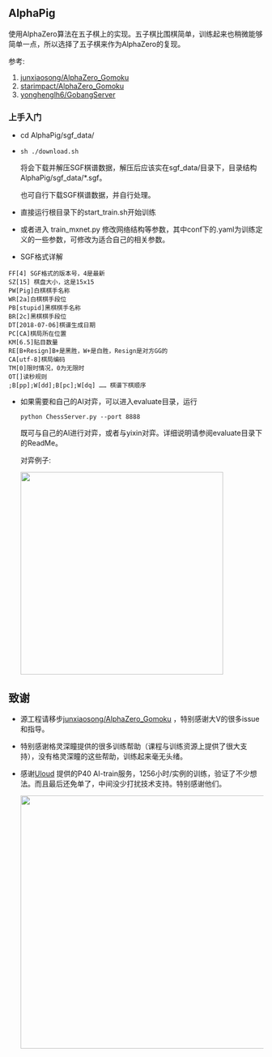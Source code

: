 ## AlphaPig
使用AlphaZero算法在五子棋上的实现。五子棋比围棋简单，训练起来也稍微能够简单一点，所以选择了五子棋来作为AlphaZero的复现。

参考:
1. [junxiaosong/AlphaZero_Gomoku](https://github.com/junxiaosong/AlphaZero_Gomoku)
2. [starimpact/AlphaZero_Gomoku](https://github.com/starimpact/AlphaZero_Gomoku)
3. [yonghenglh6/GobangServer](https://github.com/yonghenglh6/GobangServer)

### 上手入门
+ cd AlphaPig/sgf_data/

+ ```
  sh ./download.sh 
  ```

  将会下载并解压SGF棋谱数据，解压后应该实在sgf_data/目录下，目录结构AlphaPig/sgf_data/*.sgf。

  也可自行下载SGF棋谱数据，并自行处理。

+ 直接运行根目录下的start_train.sh开始训练

+ 或者进入 train_mxnet.py 修改网络结构等参数，其中conf下的.yaml为训练定义的一些参数，可修改为适合自己的相关参数。

+  SGF格式详解

  ```
  FF[4] SGF格式的版本号，4是最新
  SZ[15] 棋盘大小，这是15x15 
  PW[Pig]白棋棋手名称
  WR[2a]白棋棋手段位
  PB[stupid]黑棋棋手名称
  BR[2c]黑棋棋手段位
  DT[2018-07-06]棋谱生成日期
  PC[CA]棋局所在位置
  KM[6.5]贴目数量
  RE[B+Resign]B+是黑胜，W+是白胜，Resign是对方GG的
  CA[utf-8]棋局编码
  TM[0]限时情况，0为无限时
  OT[]读秒规则
  ;B[pp];W[dd];B[pc];W[dq] …… 棋谱下棋顺序
  ```

  

+ 如果需要和自己的AI对弈，可以进入evaluate目录，运行

  ```
  python ChessServer.py --port 8888
  ```

  既可与自己的AI进行对弈，或者与yixin对弈。详细说明请参阅evaluate目录下的ReadMe。

  对弈例子:

  <img src="http://p324ywv2g.bkt.clouddn.com/test.jpg" height="400px" />

## 致谢

+ 源工程请移步[junxiaosong/AlphaZero_Gomoku](https://github.com/junxiaosong/AlphaZero_Gomoku) ，特别感谢大V的很多issue和指导。

+ 特别感谢格灵深瞳提供的很多训练帮助（课程与训练资源上提供了很大支持），没有格灵深瞳的这些帮助，训练起来毫无头绪。

+ 感谢[Uloud](https://www.ucloud.cn/) 提供的P40 AI-train服务，1256小时/实例的训练，验证了不少想法。而且最后还免单了，中间没少打扰技术支持。特别感谢他们。

  <img src="http://p324ywv2g.bkt.clouddn.com/test2.jpg" width="500px">

